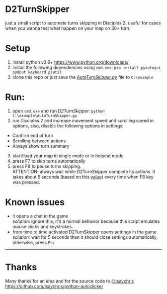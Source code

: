 # D2TurnSkipper
just a small script to automate turns skipping in Disciples 2.
useful for cases when you wanna test what happen on your map on 30+ turn.

# Setup
1) install python v3.8+ https://www.python.org/downloads/
2) install the following dependencies using `cmd.exe`: `pip install pyautogui pynput keyboard psutil`
3) clone this repo or just save the [*AutoTurnSkipper.py*](https://raw.githubusercontent.com/hobayoba/D2TurnSkipper/main/AutoTurnSkipper.py) file to `C:\example`

# Run:
1) open `cmd.exe` and run *D2TurnSkipper*: `python C:\example\AutoTurnSkipper.py`
2) run Disciples 2 and increase movement speed and scrolling speed in options, also, disable the following options in settings:
- Confirm end of turn
- Scrolling between actions
- Always show turn summary  
3) start\load your map in single mode or in hotseat mode
4) press F7 to skip turns automatically
5) press F8 to pause turns skipping.  
  ATTENTION: always wait while D2TurnSkipper complete its actions. it takes about 5 seconds (based on this [value](https://github.com/hobayoba/D2TurnSkipper/blob/main/AutoTurnSkipper.py#L8)) every time when F8 key was pressed.

# Known issues
- it opens a chat in the game  
  *solution*: ignore this, it's a normal behavior because this script emulates mouse clicks and keystrokes.   
- from time to time activated D2TurnSkipper opens settings in the game  
  *solution*: wait for 5 seconds then it should close settings automatically, otherwise, press `Esc`  

------
# Thanks
Many thanks for an idea and for the source code to [@isaychris](https://github.com/isaychris)
https://github.com/isaychris/python-autoclicker

